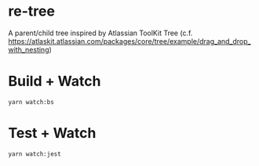 # re-tree

A parent/child tree inspired by Atlassian ToolKit Tree (c.f. https://atlaskit.atlassian.com/packages/core/tree/example/drag_and_drop_with_nesting)

# Build + Watch

```
yarn watch:bs
```
# Test + Watch

```
yarn watch:jest
```

